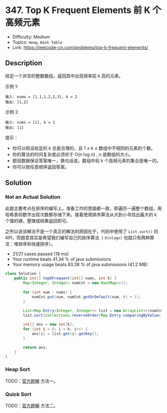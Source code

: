# 347. Top K Frequent Elements 前 K 个高频元素

- Difficulty: Medium
- Topics: `Heap`, `Hash Table`
- Link: https://leetcode-cn.com/problems/top-k-frequent-elements/

## Description

给定一个非空的整数数组，返回其中出现频率前 k 高的元素。

示例 1:
```
输入: nums = [1,1,1,2,2,3], k = 2
输出: [1,2]
```
示例 2:
```
输入: nums = [1], k = 1
输出: [1]
```

提示：

- 你可以假设给定的 k 总是合理的，且 1 ≤ k ≤ 数组中不相同的元素的个数。
- 你的算法的时间复杂度必须优于 O(n log n) , n 是数组的大小。
- 题目数据保证答案唯一，换句话说，数组中前 k 个高频元素的集合是唯一的。
- 你可以按任意顺序返回答案。

## Solution

### Not an Actual Solution

此题主要考点在排序的编写上。准备工作的思路都一致，即遍历一遍整个数组，用哈希表将数字出现次数都存储下来。接着使用排序算法从大到小寻找出最大的 k 个值的键，整理成结果返回即可。

之所以说该解法不是一个真正的解法的原因在于，代码中使用了 `List.sort()` 的 API，而题意其实是希望我们编写自己的排序算法（ `O(nlogn)` 也就只有两种算法：堆排序和快速排序）。

- 21/21 cases passed (18 ms)
- Your runtime beats 41.34 % of java submissions
- Your memory usage beats 83.38 % of java submissions (41.2 MB)

```java
class Solution {
    public int[] topKFrequent(int[] nums, int k) {
        Map<Integer, Integer> numCnt = new HashMap<>();
        
        for (int num : nums) {
            numCnt.put(num, numCnt.getOrDefault(num, 0) + 1);
        }
        
        List<Map.Entry<Integer, Integer>> list = new ArrayList<>(numCnt.entrySet());
        list.sort(Collections.reverseOrder(Map.Entry.comparingByValue()));

        int[] ans = new int[k];
        for (int i = 0; i < k; i++) {
            ans[i] = list.get(i).getKey();
        }

        return ans;
    }
}
```

### Heap Sort

TODO：[官方题解](https://leetcode-cn.com/problems/top-k-frequent-elements/solution/qian-k-ge-gao-pin-yuan-su-by-leetcode-solution/) 方法一。

### Quick Sort

TODO：[官方题解](https://leetcode-cn.com/problems/top-k-frequent-elements/solution/qian-k-ge-gao-pin-yuan-su-by-leetcode-solution/) 方法二。
